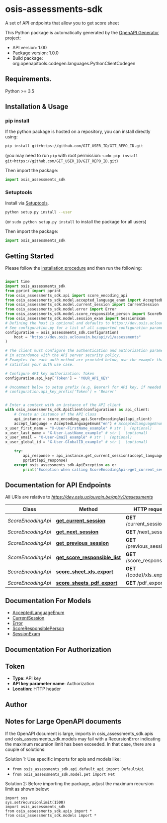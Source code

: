 # osis-assessments-sdk
A set of API endpoints that allow you to get score sheet

This Python package is automatically generated by the [OpenAPI Generator](https://openapi-generator.tech) project:

- API version: 1.00
- Package version: 1.0.0
- Build package: org.openapitools.codegen.languages.PythonClientCodegen

## Requirements.

Python >= 3.5

## Installation & Usage
### pip install

If the python package is hosted on a repository, you can install directly using:

```sh
pip install git+https://github.com/GIT_USER_ID/GIT_REPO_ID.git
```
(you may need to run `pip` with root permission: `sudo pip install git+https://github.com/GIT_USER_ID/GIT_REPO_ID.git`)

Then import the package:
```python
import osis_assessments_sdk
```

### Setuptools

Install via [Setuptools](http://pypi.python.org/pypi/setuptools).

```sh
python setup.py install --user
```
(or `sudo python setup.py install` to install the package for all users)

Then import the package:
```python
import osis_assessments_sdk
```

## Getting Started

Please follow the [installation procedure](#installation--usage) and then run the following:

```python

import time
import osis_assessments_sdk
from pprint import pprint
from osis_assessments_sdk.api import score_encoding_api
from osis_assessments_sdk.model.accepted_language_enum import AcceptedLanguageEnum
from osis_assessments_sdk.model.current_session import CurrentSession
from osis_assessments_sdk.model.error import Error
from osis_assessments_sdk.model.score_responsible_person import ScoreResponsiblePerson
from osis_assessments_sdk.model.session_exam import SessionExam
# Defining the host is optional and defaults to https://dev.osis.uclouvain.be/api/v1/assessments
# See configuration.py for a list of all supported configuration parameters.
configuration = osis_assessments_sdk.Configuration(
    host = "https://dev.osis.uclouvain.be/api/v1/assessments"
)

# The client must configure the authentication and authorization parameters
# in accordance with the API server security policy.
# Examples for each auth method are provided below, use the example that
# satisfies your auth use case.

# Configure API key authorization: Token
configuration.api_key['Token'] = 'YOUR_API_KEY'

# Uncomment below to setup prefix (e.g. Bearer) for API key, if needed
# configuration.api_key_prefix['Token'] = 'Bearer'


# Enter a context with an instance of the API client
with osis_assessments_sdk.ApiClient(configuration) as api_client:
    # Create an instance of the API class
    api_instance = score_encoding_api.ScoreEncodingApi(api_client)
    accept_language = AcceptedLanguageEnum("en") # AcceptedLanguageEnum | The header advertises which languages the client is able to understand, and which locale variant is preferred. (By languages, we mean natural languages, such as English, and not programming languages.)  (optional)
x_user_first_name = "X-User-FirstName_example" # str |  (optional)
x_user_last_name = "X-User-LastName_example" # str |  (optional)
x_user_email = "X-User-Email_example" # str |  (optional)
x_user_global_id = "X-User-GlobalID_example" # str |  (optional)

    try:
        api_response = api_instance.get_current_session(accept_language=accept_language, x_user_first_name=x_user_first_name, x_user_last_name=x_user_last_name, x_user_email=x_user_email, x_user_global_id=x_user_global_id)
        pprint(api_response)
    except osis_assessments_sdk.ApiException as e:
        print("Exception when calling ScoreEncodingApi->get_current_session: %s\n" % e)
```

## Documentation for API Endpoints

All URIs are relative to *https://dev.osis.uclouvain.be/api/v1/assessments*

Class | Method | HTTP request | Description
------------ | ------------- | ------------- | -------------
*ScoreEncodingApi* | [**get_current_session**](docs/ScoreEncodingApi.md#get_current_session) | **GET** /current_session/ | 
*ScoreEncodingApi* | [**get_next_session**](docs/ScoreEncodingApi.md#get_next_session) | **GET** /next_session/ | 
*ScoreEncodingApi* | [**get_previous_session**](docs/ScoreEncodingApi.md#get_previous_session) | **GET** /previous_session/ | 
*ScoreEncodingApi* | [**get_score_responsible_list**](docs/ScoreEncodingApi.md#get_score_responsible_list) | **GET** /score_responsibles/ | 
*ScoreEncodingApi* | [**score_sheet_xls_export**](docs/ScoreEncodingApi.md#score_sheet_xls_export) | **GET** /{code}/xls_export | 
*ScoreEncodingApi* | [**score_sheets_pdf_export**](docs/ScoreEncodingApi.md#score_sheets_pdf_export) | **GET** /pdf_export | 


## Documentation For Models

 - [AcceptedLanguageEnum](docs/AcceptedLanguageEnum.md)
 - [CurrentSession](docs/CurrentSession.md)
 - [Error](docs/Error.md)
 - [ScoreResponsiblePerson](docs/ScoreResponsiblePerson.md)
 - [SessionExam](docs/SessionExam.md)


## Documentation For Authorization


## Token

- **Type**: API key
- **API key parameter name**: Authorization
- **Location**: HTTP header


## Author




## Notes for Large OpenAPI documents
If the OpenAPI document is large, imports in osis_assessments_sdk.apis and osis_assessments_sdk.models may fail with a
RecursionError indicating the maximum recursion limit has been exceeded. In that case, there are a couple of solutions:

Solution 1:
Use specific imports for apis and models like:
- `from osis_assessments_sdk.api.default_api import DefaultApi`
- `from osis_assessments_sdk.model.pet import Pet`

Solution 2:
Before importing the package, adjust the maximum recursion limit as shown below:
```
import sys
sys.setrecursionlimit(1500)
import osis_assessments_sdk
from osis_assessments_sdk.apis import *
from osis_assessments_sdk.models import *
```

